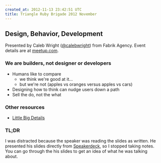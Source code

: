 ```yaml
---
created_at: 2012-11-13 23:42:51 UTC
title: Triangle Ruby Brigade 2012 November
---
```


## Design, Behavior, Development

Presented by Caleb Wright ([@calebwright](https://twitter.com/calebwright)) from Fabrik Agency. Event details are at [meetup.com](http://www.meetup.com/raleighrb/events/87139422/).


### We are builders, not designer or developers

* Humans like to compare
  * we think we're good at it...
  * but we're not (apples vs oranges versus apples vs cars)
* Designing how to think can nudge users down a path
* Sell the do, not the what


### Other resources

* [Little Big Details](http://littlebigdetails.com/)


### TL;DR

I was distracted because the speaker was reading the slides as written. He presented his slides directly from [Speakerdeck](https://speakerdeck.com/calebwright/design-plus-behavior-plus-development), so I stopped taking notes. You can go through the his slides to get an idea of what he was talking about.
